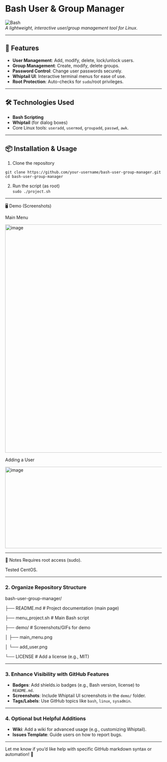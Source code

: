 # Bash User & Group Manager  

![Bash](https://img.shields.io/badge/Bash-4EAA25?style=for-the-badge&logo=gnu-bash&logoColor=white)  
*A lightweight, interactive user/group management tool for Linux.*  

---

## 🚀 Features  
- **User Management**: Add, modify, delete, lock/unlock users.  
- **Group Management**: Create, modify, delete groups.  
- **Password Control**: Change user passwords securely.  
- **Whiptail UI**: Interactive terminal menus for ease of use.  
- **Root Protection**: Auto-checks for `sudo`/root privileges.  

---

## 🛠️ Technologies Used  
- **Bash Scripting**  
- **Whiptail** (for dialog boxes)  
- Core Linux tools: `useradd`, `usermod`, `groupadd`, `passwd`, `awk`.  

---

## 📦 Installation & Usage  

1. Clone the repository

`git clone https://github.com/your-username/bash-user-group-manager.git`  
`cd bash-user-group-manager`  

2. Run the script (as root)  
`sudo ./project.sh`

---

🖥️ Demo (Screenshots)

Main Menu

<img width="951" height="731" alt="image" src="https://github.com/user-attachments/assets/c6e5c621-0e8b-4003-afd0-ce9ff99a9ae5" />


Adding a User

<img width="506" height="261" alt="image" src="https://github.com/user-attachments/assets/a3908111-8350-4710-a36a-1be8341398a3" />




---


📝 Notes
Requires root access (sudo).

Tested CentOS.

---

### **2. Organize Repository Structure**

bash-user-group-manager/

├── README.md # Project documentation (main page)

├── menu_project.sh # Main Bash script

├── demo/ # Screenshots/GIFs for demo

│ ├── main_menu.png

│ └── add_user.png

└── LICENSE # Add a license (e.g., MIT)

---

### **3. Enhance Visibility with GitHub Features**
- **Badges**: Add shields.io badges (e.g., Bash version, license) to `README.md`.  
- **Screenshots**: Include Whiptail UI screenshots in the `demo/` folder.  
- **Tags/Labels**: Use GitHub topics like `bash`, `linux`, `sysadmin`.  

---

### **4. Optional but Helpful Additions**
- **Wiki**: Add a wiki for advanced usage (e.g., customizing Whiptail).  
- **Issues Template**: Guide users on how to report bugs.  

---


Let me know if you’d like help with specific GitHub markdown syntax or automation! 🚀
